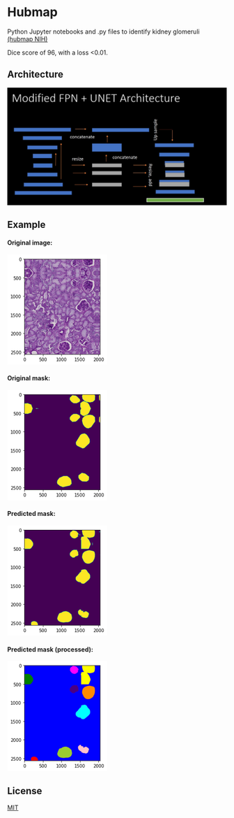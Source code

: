 # Hubmap

Python Jupyter notebooks and .py files to identify kidney glomeruli [(hubmap NIH)](https://commonfund.nih.gov/hubmap)


Dice score of 96, with a loss <0.01.

## Architecture
![ ](arch.jpg)

## Example
#### Original image: 
![ ](orig.png)
#### Original mask:
![ ](orig_mask.png)
#### Predicted mask:
![ ](predicted.png)
#### Predicted mask (processed):
![ ](processed.png)



## License
[MIT](https://choosealicense.com/licenses/mit/)